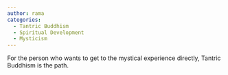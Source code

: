 ```yaml
---
author: rama
categories:
  - Tantric Buddhism
  - Spiritual Development
  - Mysticism
---
```


For the person who wants to get to the mystical experience directly, Tantric Buddhism is the path.
